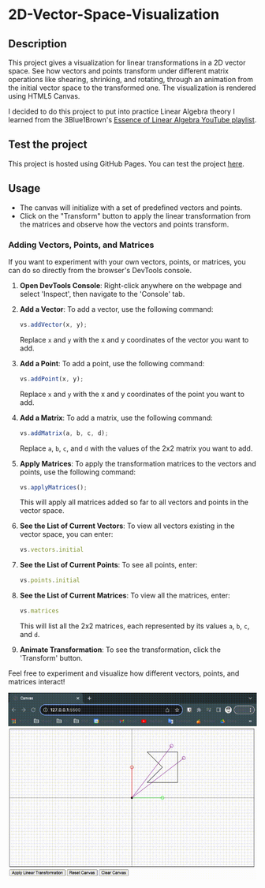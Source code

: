 # 2D-Vector-Space-Visualization

## Description

This project gives a visualization for linear transformations in a 2D vector space. See how vectors and points transform under different matrix operations like shearing, shrinking, and rotating, through an animation from the initial vector space to the transformed one. The visualization is rendered using HTML5 Canvas.

I decided to do this project to put into practice Linear Algebra theory I learned from the 3Blue1Brown's [Essence of Linear Algebra YouTube playlist](https://www.youtube.com/playlist?list=PLZHQObOWTQDPD3MizzM2xVFitgF8hE_ab).

## Test the project

This project is hosted using GitHub Pages. You can test the project [here](https://erzloh.github.io/2D-Vector-Space-Visualization/).

## Usage

- The canvas will initialize with a set of predefined vectors and points.
- Click on the "Transform" button to apply the linear transformation from the matrices and observe how the vectors and points transform.

### Adding Vectors, Points, and Matrices

If you want to experiment with your own vectors, points, or matrices, you can do so directly from the browser's DevTools console.

1. **Open DevTools Console**: Right-click anywhere on the webpage and select 'Inspect', then navigate to the 'Console' tab.

2. **Add a Vector**: To add a vector, use the following command:
    ```javascript
    vs.addVector(x, y);
    ```
    Replace `x` and `y` with the x and y coordinates of the vector you want to add.

3. **Add a Point**: To add a point, use the following command:
    ```javascript
    vs.addPoint(x, y);
    ```
    Replace `x` and `y` with the x and y coordinates of the point you want to add.

4. **Add a Matrix**: To add a matrix, use the following command:
    ```javascript
    vs.addMatrix(a, b, c, d);
    ```
    Replace `a`, `b`, `c`, and `d` with the values of the 2x2 matrix you want to add.

5. **Apply Matrices**: To apply the transformation matrices to the vectors and points, use the following command:
    ```javascript
    vs.applyMatrices();
    ```
    This will apply all matrices added so far to all vectors and points in the vector space.

6. **See the List of Current Vectors**: To view all vectors existing in the vector space, you can enter:
    ```javascript
    vs.vectors.initial
    ```

7. **See the List of Current Points**: To see all points, enter:
    ```javascript
    vs.points.initial
    ```

8. **See the List of Current Matrices**: To view all the matrices, enter:
    ```javascript
    vs.matrices
    ```
    This will list all the 2x2 matrices, each represented by its values `a`, `b`, `c`, and `d`.

9. **Animate Transformation**: To see the transformation, click the 'Transform' button.

Feel free to experiment and visualize how different vectors, points, and matrices interact!

![Screen Recording](./example_video.gif)
